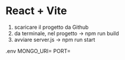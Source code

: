 # React + Vite

1. scaricare il progetto da Github
2. da terminale, nel progetto -> npm run build
3. avviare server.js -> npm run start

.env
MONGO_URI=
PORT=
